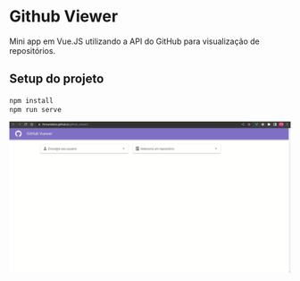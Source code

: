 # Github Viewer
Mini app em Vue.JS utilizando a API do GitHub para visualização de repositórios.
## Setup do projeto
```
npm install
npm run serve
```

![GitHub Vuewer por Fernanda Liz](src/assets/github_vuewer.gif "GitHub Viewer")
